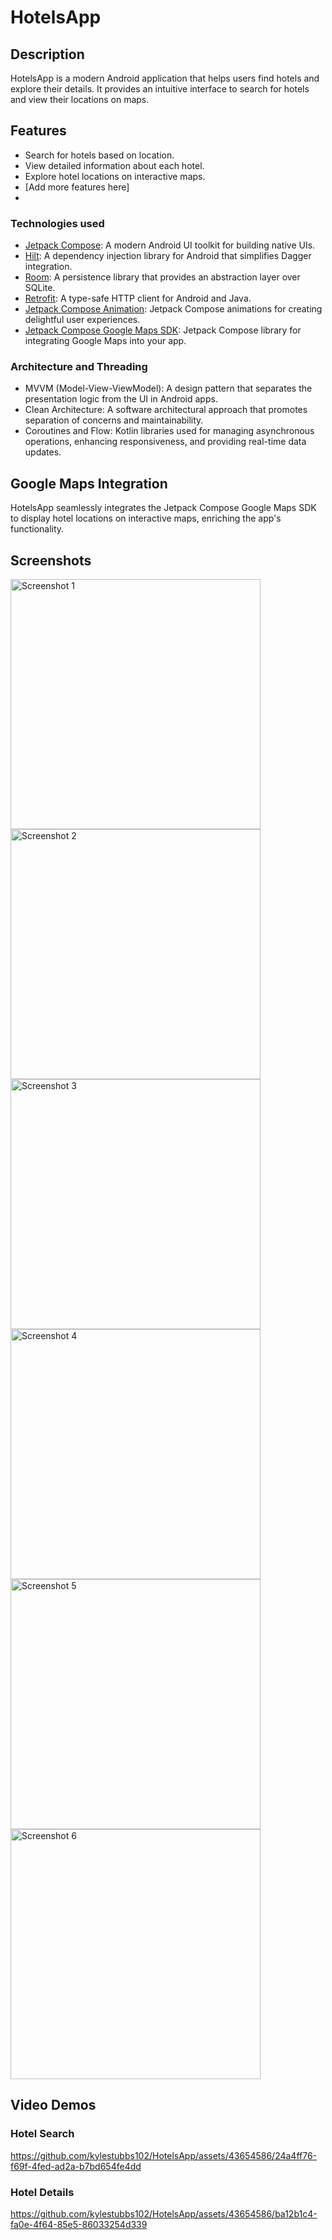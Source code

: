 # HotelsApp

## Description

HotelsApp is a modern Android application that helps users find hotels and explore their details. It provides an intuitive interface to search for hotels and view their locations on maps.

## Features

- Search for hotels based on location.
- View detailed information about each hotel.
- Explore hotel locations on interactive maps.
- [Add more features here]
- 
### Technologies used

- [Jetpack Compose](https://developer.android.com/jetpack/compose): A modern Android UI toolkit for building native UIs.
- [Hilt](https://developer.android.com/training/dependency-injection/hilt-android): A dependency injection library for Android that simplifies Dagger integration.
- [Room](https://developer.android.com/training/data-storage/room): A persistence library that provides an abstraction layer over SQLite.
- [Retrofit](https://square.github.io/retrofit/): A type-safe HTTP client for Android and Java.
- [Jetpack Compose Animation](https://developer.android.com/jetpack/compose/animation): Jetpack Compose animations for creating delightful user experiences.
- [Jetpack Compose Google Maps SDK](https://developer.android.com/jetpack/compose/maps): Jetpack Compose library for integrating Google Maps into your app.

### Architecture and Threading

- MVVM (Model-View-ViewModel): A design pattern that separates the presentation logic from the UI in Android apps.
- Clean Architecture: A software architectural approach that promotes separation of concerns and maintainability.
- Coroutines and Flow: Kotlin libraries used for managing asynchronous operations, enhancing responsiveness, and providing real-time data updates.

## Google Maps Integration

HotelsApp seamlessly integrates the Jetpack Compose Google Maps SDK to display hotel locations on interactive maps, enriching the app's functionality.

## Screenshots

<img width="400" alt="Screenshot 1" src="https://github.com/kylestubbs102/HotelsApp/assets/43654586/83c5012f-da0e-4d07-8ad6-4f3776b0c298">
<img width="400" alt="Screenshot 2" src="https://github.com/kylestubbs102/HotelsApp/assets/43654586/a02c4852-a06f-4d03-8e65-7acd7cd1ebdd">
<img width="400" alt="Screenshot 3" src="https://github.com/kylestubbs102/HotelsApp/assets/43654586/497eee32-6e54-425e-b533-1a0864291167">
<img width="400" alt="Screenshot 4" src="https://github.com/kylestubbs102/HotelsApp/assets/43654586/448d5362-ff48-4254-bb72-4c3a7616a409">
<img width="400" alt="Screenshot 5" src="https://github.com/kylestubbs102/HotelsApp/assets/43654586/80b8f3aa-1fca-4c4f-9e74-365780105e73">
<img width="400" alt="Screenshot 6" src="https://github.com/kylestubbs102/HotelsApp/assets/43654586/8532b8e2-73be-4ef4-9a5d-2dc11ee2a247">

## Video Demos

### Hotel Search

https://github.com/kylestubbs102/HotelsApp/assets/43654586/24a4ff76-f69f-4fed-ad2a-b7bd654fe4dd

### Hotel Details

https://github.com/kylestubbs102/HotelsApp/assets/43654586/ba12b1c4-fa0e-4f64-85e5-86033254d339
